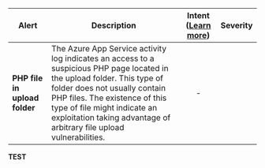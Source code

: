 |Alert|Description|Intent ([Learn more](#intentions))|Severity|
|----|----|:----:|--|
|**PHP file in upload folder**|The Azure App Service activity log indicates an access to a suspicious PHP page located in the upload folder. This type of folder does not usually contain PHP files. The existence of this type of file might indicate an exploitation taking advantage of arbitrary file upload vulnerabilities.|-||
**TEST**
